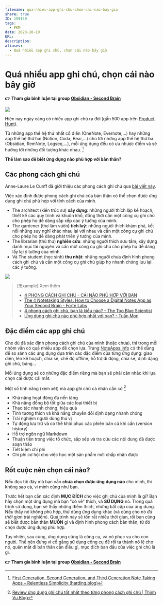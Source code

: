 ```yaml
---
filename: qua-nhieu-app-ghi-chu-chon-cai-nao-bay-gio
share: true
ID: 159159
tags:
  - PKM
date: 2023-10-10
URL: 
description: 
aliases:
  - Quá nhiều app ghi chú, chọn cái nào bây giờ
---
```


# Quá nhiều app ghi chú, chọn cái nào bây giờ

**👉 Tham gia bình luận tại group [Obsidian - Second Brain](https://www.facebook.com/groups/obsidian.secondbrain/posts/719656646701807/)**

![](https://i.imgur.com/PLLJ52I.png)

Hiện nay ngày càng có nhiều app ghi chú ra đời (gần 500 app trên [Product Hunt](https://www.producthunt.com/categories/notes-documents)).

Từ những app thế hệ thứ nhất cổ điển (OneNote, Evernote,...) hay những app thế hệ thứ hai (Notion, Coda, Bear,...) cho tới những app thế hệ thứ ba (Obsidian, RemNote, Logseq,...), mỗi ứng dụng đều có ưu nhược điểm và sẽ hướng tới những đối tượng khác nhau. [^1]

**Thế làm sao để biết ứng dụng nào phù hợp với bản thân?**

## Các phong cách ghi chú
Anne-Laure Le Cunff đã giới thiệu các phong cách ghi chú qua [bài viết này](https://nesslabs.com/how-to-choose-the-right-note-taking-app). 

Việc xác định được phong cách ghi chú của bản thân có thể chọn được ứng dụng ghi chú phù hợp với tính cách của mình.

- The architect (kiến trúc sư) **xây dựng**: những người thích lập kế hoạch, thiết kế các quy trình và khuôn khổ, đồng thời cần một công cụ ghi chú cho phép họ dễ dàng sắp xếp các ý tưởng của mình.
- The gardener (thợ làm vườn) **tích luỹ**: những người thích khám phá, kết nối những suy nghĩ khác nhau lại với nhau và cần một công cụ ghi chú cho phép họ dễ dàng phát triển ý tưởng của mình.
- The librarian (thủ thư) **nghiên cứu**: những người thích sưu tầm, xây dựng danh mục tài nguyên và cần một công cụ ghi chú cho phép họ dễ dàng lấy lại ý tưởng của mình.
- Và The student (học sinh) **thu nhặt**: những người chưa định hình phong cách ghi chú và cần một công cụ ghi chú giúp họ nhanh chóng lưu lại các ý tưởng.

![](https://i.imgur.com/4LK8ykW.png)

> [!Example] Xem thêm
> - [4 PHONG CÁCH GHI CHÚ - CÁI NÀO PHÙ HỢP VỚI BẠN](./4-phong-cach-ghi-chu-cai-nao-phu-hop-voi-ban.md)
> - [The 4 Notetaking Styles: How to Choose a Digital Notes App as Your Second Brain - Forte Labs](https://fortelabs.com/blog/the-4-notetaking-styles-how-to-choose-a-digital-notes-app-as-your-second-brain/)
> - [4 phong cách ghi chú, bạn là kiểu nào? - The Too Blue Scientist](https://thetoobluescientist.com/4-phong-cach-ghi-chu/)
> - [Ứng dụng ghi chú nào phù hợp nhất với bạn? - Tuấn Mon](https://tuanmon.com/review-ung-dung-ghi-chu/)

## Đặc điểm các app ghi chú

Cho dù đã xác định phong cách ghi chú của mình (hoặc chưa), thì trong mỗi nhóm vẫn có quá nhiều app để chọn lựa. Trang [NoteApps.info](https://noteapps.info/) có thể dùng để so sánh các ứng dụng dựa trên các đặc điểm của từng ứng dụng: giao diện, lên kế hoạch, chia sẻ, chế độ offline, hỗ trợ di động, chia sẻ, định dạng ghi chú, bảng...

Mỗi ứng dụng sẽ có những đặc điểm riêng mà bạn sẽ phải cân nhắc khi lựa chọn cái được cái mất.

Một số tính năng (xem xét) mà app ghi chú cá nhân cần có [^2]

- Khả năng hoạt động đa nền tảng
- Khả năng đồng bộ tốt giữa các loại thiết bị
- Thao tác nhanh chóng, hiệu quả
- Tính tương thích và khả năng chuyển đổi định dạng nhanh chóng
- Trải nghiệm người dùng thú vị
- Tự động lưu trữ và có thể khôi phục các phiên bản cũ khi cần (version history)
- Hỗ trợ ngôn ngữ Markdown
- Thuận tiện trong việc tổ chức, sắp xếp và tra cứu các nội dung đã được soạn thảo
- Tiết kiệm chi phí
- Chi phí cơ hội cho việc học một sản phẩm mới chấp nhận được
## Rốt cuộc nên chọn cái nào?

Nếu đọc tới đây mà bạn vẫn **chưa chọn được ứng dụng nào** cho mình, thì không sao cả, vì mình cũng như bạn.

Trước hết bạn cần xác định **MỤC ĐÍCH** cho việc ghi chú của mình là gì? Bạn hãy chọn một ứng dụng mà bạn "có vẻ" thích, và **SỬ DỤNG** nó. Trong quá trình sử dụng, bạn sẽ thấy những điểm thích, những bất cập của ứng dụng. Nếu thấy nó không phù hợp, thử dùng ứng dụng khác (và cũng cho nó *đủ thời gian* trải nghiệm). Quá trình này sẽ tốn rất nhiều thời gian, rồi bạn cũng sẽ biết được bản thân **MUỐN** gì và định hình phong cách bản thân, từ đó chọn được ứng dụng phù hợp.

Tuy nhiên, sau cùng, ứng dụng cũng là công cụ, và nó phục vụ cho con người. Thế nên đừng vì cố gắng sử dụng công cụ để rồi ta thành nô lệ cho nó, quên mất đi bản thân cần điều gì, mục đích ban đầu của việc ghi chú là gì.

**👉 Tham gia bình luận tại group [Obsidian - Second Brain](https://www.facebook.com/groups/obsidian.secondbrain/posts/719656646701807/)**

[^1]: [First Generation, Second Generation, and Third Generation Note Taking Apps – Relentless Simplicity (harding.blog)](https://bill.harding.blog/2023/07/24/first-generation-second-generation-and-third-generation-note-taking-apps/)
[^2]: [Review ứng dụng ghi chú tốt nhất theo từng phong cách ghi chú | Thinh Vu Blog](https://thinhvu.com/2021/08/29/review-ung-dung-ghi-chu-tot-nhat/)
